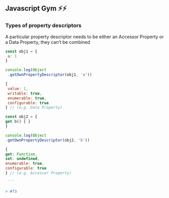 ## Javascript Gym ⚡⚡️
### Types of property descriptors

A particular property descriptor needs to be either an Accessor Property or a Data Property, they can’t be combined

 ```javascript 
 const obj1 = {
  a: 1
}

console.log(Object
  .getOwnPropertyDescriptor(obj1, 'a'))

{
  value: 1,
  writable: true,
  enumerable: true,
  configurable: true
} // (e.g. Data Property)
  ```


   ```javascript 
   const obj2 = {
  get b() { }
}

console.log(Object
  .getOwnPropertyDescriptor(obj2, 'b'))

{
  get: Function,
  set: undefined,
  enumerable: true,
  configurable: true
} // (e.g. Accessor Property)
   
    ```

> #73